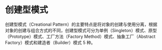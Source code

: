 # 创建型模式
创建型模式（Creational Pattern）的主要特点是将对象的创建与使用分离，根据对象的创建与组合方式的不同，创建型模式可分为单例（Singleton）模式、原型（Prototype）模式、工厂方法（Factory Method）模式、抽象工厂（Abstract Factory）模式和建造者（Builder）模式 5 种。